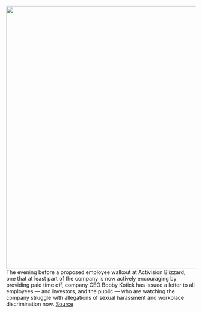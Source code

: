 <img src='https://cdn.vox-cdn.com/thumbor/YnY_XMpFrLOW2fc3-4RENaCkEYE=/0x0:4200x2847/1200x800/filters:focal(1710x976:2382x1648)/cdn.vox-cdn.com/uploads/chorus_image/image/69642331/532417098.0.jpg' width='700px' /><br/>
The evening before a proposed employee walkout at Activision Blizzard, one that at least part of the company is now actively encouraging by providing paid time off, company CEO Bobby Kotick has issued a letter to all employees — and investors, and the public — who are watching the company struggle with allegations of sexual harassment and workplace discrimination now.
<a href='https://www.theverge.com/2021/7/27/22597166/activision-blizzard-ceo-bobby-kotick-letter-sexual-harrassment-allegations'> Source <a/>